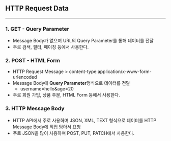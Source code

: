 ## HTTP Request Data

---

### 1. GET - Query Parameter

- Message Body가 없으며 URL의 Query Parameter를 통해 데이터를 전달
- 주로 검색, 필터, 페이징 등에서 사용한다.

### 2. POST - HTML  Form

- HTTP Request Message > content-type:application/x-www-form-urlencoded
- Message Body에 **Query Parameter**형식으로 데이터를 전달
  - username=hello&age=20
- 주로 회원 가입, 상품 주문, HTML Form 등에서 사용한다.

### 3. HTTP Message Body 

- HTTP API에서 주로 사용하며 JSON, XML, TEXT 형식으로 데이터를 HTTP Message Body에 직접 담아서 요청
- 주로 JSON을 많이 사용하며 POST, PUT, PATCH에서 사용한다.



